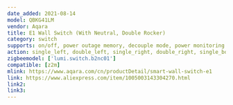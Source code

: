 ```yaml
---
date_added: 2021-08-14
model: QBKG41LM
vendor: Aqara
title: E1 Wall Switch (With Neutral, Double Rocker)
category: switch
supports: on/off, power outage memory, decouple mode, power monitoring
action: single_left, double_left, single_right, double_right, single_both, double_both
zigbeemodel: ['lumi.switch.b2nc01']
compatible: [z2m]
mlink: https://www.aqara.com/cn/productDetail/smart-wall-switch-e1
link: https://www.aliexpress.com/item/1005003143304270.html
link2: 
link3: 
---
```

